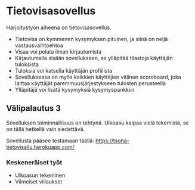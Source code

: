# Tietovisasovellus

Harjoitustyön aiheena on tietovisasovellus.
 
* Tietovisa on kymmenen kysymyksen pituinen, ja siinä on neljä vastausvaihtoehtoa 
* Visaa voi pelata ilman kirjautumista
* Kirjautumalla sisään sovellukseen, se ylläpitää tilastoja käyttäjän tuloksista
* Tuloksia voi katsella käyttäjän profiilista
* Sovelluksessa on myös kaikkien käyttäjien välinen scoreboard, joka laittaa käyttäjät paremmuusjärjestykseen tulosten perusteella
* Ylläpitäjä voi lisätä kysymyksiä kysymyspankkiin

## Välipalautus 3

Sovelluksen toiminnallisuus on tehtynä. Ulkoasu kaipaa vielä tekemistä, se on tällä hetkellä vain siedettävä. 

Sovellusta pääsee testamaan täällä: https://tsoha-tietovisailu.herokuapp.com/

### Keskeneräiset työt

* Ulkoasun tekeminen
* Viimeiset viilaukset
